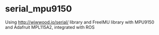 serial_mpu9150
==============

Using http://wjwwood.io/serial/ library and FreeIMU library with MPU9150 and Adafruit MPL115A2, integrated with ROS

